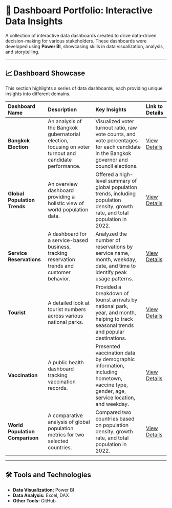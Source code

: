 # 🚀 Dashboard Portfolio: Interactive Data Insights

A collection of interactive data dashboards created to drive data-driven decision-making for various stakeholders. These dashboards were developed using **Power BI**, showcasing skills in data visualization, analysis, and storytelling.

---

## 📈 Dashboard Showcase

This section highlights a series of data dashboards, each providing unique insights into different domains.

| Dashboard Name | Description | Key Insights | Link to Details |
| :--- | :--- | :--- | :--- |
| **Bangkok Election** | An analysis of the Bangkok gubernatorial election, focusing on voter turnout and candidate performance. | Visualized voter turnout ratio, raw vote counts, and vote percentages for each candidate in the Bangkok governor and council elections. | [View Details](https://github.com/panupong1212312121/Dashboards/tree/b1/Election%20Bangkok/Election%20Bangkok%20(Dashboard).md) |
| **Global Population Trends** | An overview dashboard providing a holistic view of world population data. | Offered a high-level summary of global population trends, including population density, growth rate, and total population in 2022. | [View Details](https://github.com/panupong1212312121/Dashboards/tree/b1/Global%20Population%20Trends/Global%20Population%20Trends%20(Dashboard).md) |
| **Service Reservations** | A dashboard for a service-based business, tracking reservation trends and customer behavior. | Analyzed the number of reservations by service name, month, weekday, date, and time to identify peak usage patterns. | [View Details](https://github.com/panupong1212312121/Dashboards/tree/b1/Service%20Reservations/Service%20Reservations%20(Dashboard).md) |
| **Tourist** | A detailed look at tourist numbers across various national parks. | Provided a breakdown of tourist arrivals by national park, year, and month, helping to track seasonal trends and popular destinations. | [View Details](https://github.com/panupong1212312121/Dashboards/tree/b1/Tourist/Tourist%20(Dashboard).md) |
| **Vaccination** | A public health dashboard tracking vaccination records. | Presented vaccination data by demographic information, including hometown, vaccine type, gender, age, service location, and weekday. | [View Details](https://github.com/panupong1212312121/Dashboards/tree/b1/Vaccination/Vaccination%20(Dashboard).md) |
| **World Population Comparison** | A comparative analysis of global population metrics for two selected countries. | Compared two countries based on population density, growth rate, and total population in 2022. | [View Details](https://github.com/panupong1212312121/Dashboards/tree/b1/World%20Population%20Comparison/World%20Population%20Comparison%20(Dashboard).md) |

---

## 🛠️ Tools and Technologies

* **Data Visualization:** Power BI
* **Data Analysis:** Excel, DAX
* **Other Tools:** GitHub